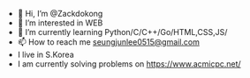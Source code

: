 - 👋 Hi, I’m @Zackdokong
- 👀 I’m interested in WEB
- 🌱 I’m currently learning Python/C/C++/Go/HTML,CSS,JS/
- 📫 How to reach me seungjunlee0515@gmail.com
- I live in S.Korea
- I am currently solving problems on https://www.acmicpc.net/
